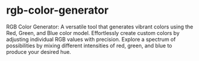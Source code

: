 # rgb-color-generator
RGB Color Generator: A versatile tool that generates vibrant colors using the Red, Green, and Blue color model. Effortlessly create custom colors by adjusting individual RGB values with precision. Explore a spectrum of possibilities by mixing different intensities of red, green, and blue to produce your desired hue.
